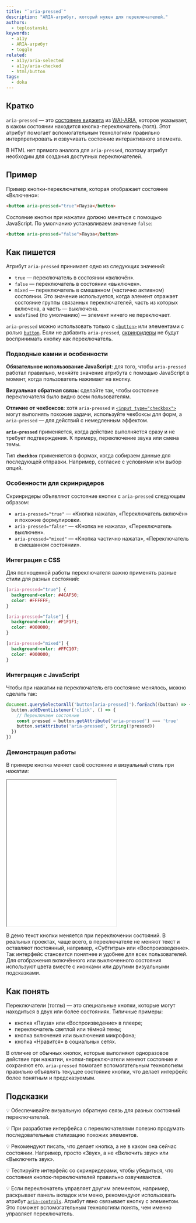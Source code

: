 ```yaml
---
title: "`aria-pressed`"
description: "ARIA-атрибут, который нужен для переключателей."
authors:
  - teplostanski
keywords:
  - a11y
  - ARIA-атрибут
  - toggle
related:
  - a11y/aria-selected
  - a11y/aria-checked
  - html/button
tags:
  - doka
---
```


## Кратко

`aria-pressed` — это [состояние виджета](/a11y/aria-attrs/#atributy-vidzhetov) из [WAI-ARIA](/a11y/aria-intro/#specifikaciya), которое указывает, в каком состоянии находится кнопка-переключатель (тогл). Этот атрибут помогает вспомогательным технологиям правильно интерпретировать и озвучивать состояние интерактивного элемента.

В HTML нет прямого аналога для `aria-pressed`, поэтому атрибут необходим для создания доступных переключателей.

## Пример

Пример кнопки-переключателя, которая отображает состояние «Включено»:

```html
<button aria-pressed="true">Пауза</button>
```

Состояние кнопки при нажатии должно меняться с помощью JavaScript. По умолчанию устанавливаем значение `false`:

```html
<button aria-pressed="false">Пауза</button>
```

## Как пишется

Атрибут `aria-pressed` принимает одно из следующих значений:

- `true` — переключатель в состоянии «включён».
- `false` — переключатель в состоянии «выключен».
- `mixed` — переключатель в смешанном (частично активном) состоянии. Это значение используется, когда элемент отражает состояние группы связанных переключателей, часть из которых включена, а часть — выключена.
- `undefined` (по умолчанию) — элемент ничего не переключает.

`aria-pressed` можно использовать только с [`<button>`](/html/button/) или элементами с ролью [`button`](/a11y/role-button/). Если не добавить `aria-pressed`, [скринридеры](/a11y/screenreaders/) не будут воспринимать кнопку как переключатель.

### Подводные камни и особенности

**Обязательное использование JavaScript**: для того, чтобы `aria-pressed` работал правильно, меняйте значение атрибута с помощью JavaScript в момент, когда пользователь нажимает на кнопку.

**Визуальная обратная связь**: сделайте так, чтобы состояние переключателя было видно всем пользователям.

**Отличие от чекбоксов**: хотя `aria-pressed` и [`<input type="checkbox">`](/html/input/) могут выполнять похожие задачи, используйте чекбоксы для форм, а `aria-pressed` — для действий с немедленным эффектом.

**`aria-pressed`** применяется, когда действие выполняется сразу и не требует подтверждения. К примеру, переключение звука или смена темы.

Тип **`checkbox`** применяется в формах, когда собираем данные для последующей отправки. Например, согласие с условиями или выбор опций.

### Особенности для скринридеров

Скринридеры объявляют состояние кнопки с `aria-pressed` следующим образом:

- `aria-pressed="true"` — «Кнопка нажата», «Переключатель включён» и похожие формулировки.
- `aria-pressed="false"` — «Кнопка не нажата», «Переключатель выключен».
- `aria-pressed="mixed"` — «Кнопка частично нажата», «Переключатель в смешанном состоянии».

### Интеграция с CSS

Для полноценной работы переключателя важно применять разные стили для разных состояний:

```css
[aria-pressed="true"] {
  background-color: #4CAF50;
  color: #FFFFFF;
}

[aria-pressed="false"] {
  background-color: #F1F1F1;
  color: #000000;
}

[aria-pressed="mixed"] {
  background-color: #FFC107;
  color: #000000;
}
```

### Интеграция с JavaScript

Чтобы при нажатии на переключатель его состояние менялось, можно сделать так:

```javascript
document.querySelectorAll('button[aria-pressed]').forEach((button) => {
  button.addEventListener('click', () => {
    // Переключаем состояние
    const pressed = button.getAttribute('aria-pressed') === 'true'
    button.setAttribute('aria-pressed', String(!pressed))
  })
})
```

### Демонстрация работы

В примере кнопка меняет своё состояние и визуальный стиль при нажатии:

<iframe title="Пример с кнопкой-переключателем" src="demos/base/" height="400"></iframe>

В демо текст кнопки меняется при переключении состояний. В реальных проектах, чаще всего, в переключателе не меняют текст и оставляют постоянный, например, «Субтитры» или «Воспроизведение». Так интерфейс становится понятнее и удобнее для всех пользователей. Для отображения включённого или выключенного состояния используют цвета вместе с иконками или другими визуальными подсказками.

## Как понять

Переключатели (тоглы) — это специальные кнопки, которые могут находиться в двух или более состояниях. Типичные примеры:

- кнопка «Пауза» или «Воспроизведение» в плеере;
- переключатель светлой или тёмной темы;
- кнопка включения или выключения микрофона;
- кнопка «Нравится» в социальных сетях.

В отличие от обычных кнопок, которые выполняют одноразовое действие при нажатии, кнопки-переключатели меняют состояние и сохраняют его. `aria-pressed` помогает вспомогательным технологиям правильно объявлять текущее состояние кнопки, что делает интерфейс более понятным и предсказуемым.

## Подсказки

💡 Обеспечивайте визуальную обратную связь для разных состояний переключателей.

💡 При разработке интерфейса с переключателями полезно продумать последовательные стилизацию похожих элементов.

💡 Рекомендуют писать, что делает кнопка, а не в каком она сейчас состоянии. Например, просто «Звук», а не «Включить звук» или «Выключить звук».

💡 Тестируйте интерфейс со скринридерами, чтобы убедиться, что состояния кнопок-переключателей правильно озвучиваются.

💡 Если переключатель управляет другим элементом, например, раскрывает панель вкладок или меню, рекомендуют использовать атрибут [`aria-controls`](/a11y/aria-controls/). Атрибут явно связывает кнопку с элементом. Это поможет вспомогательным технологиям понять, чем именно управляет переключатель.
